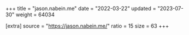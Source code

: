 +++
title = "jason.nabein.me"
date = "2022-03-22"
updated = "2023-07-30"
weight = 64034

[extra]
source = "https://jason.nabein.me/"
ratio = 15
size = 63
+++
